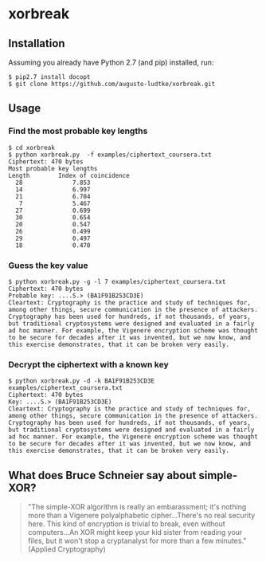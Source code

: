 # xorbreak

## Installation
Assuming you already have Python 2.7 (and pip) installed, run:
```
$ pip2.7 install docopt
$ git clone https://github.com/augusto-ludtke/xorbreak.git
```

## Usage
### Find the most probable key lengths
```
$ cd xorbreak
$ python xorbreak.py  -f examples/ciphertext_coursera.txt
Ciphertext: 470 bytes
Most probable key lengths
Length        Index of coincidence
  28              7.853
  14              6.997
  21              6.704
   7              5.467
  27              0.699
  30              0.654
  20              0.547
  26              0.499
  29              0.497
  18              0.470
```

### Guess the key value
```
$ python xorbreak.py -g -l 7 examples/ciphertext_coursera.txt
Ciphertext: 470 bytes
Probable key: ....S.> (BA1F91B253CD3E)
Cleartext: Cryptography is the practice and study of techniques for, among other things, secure communication in the presence of attackers. Cryptography has been used for hundreds, if not thousands, of years, but traditional cryptosystems were designed and evaluated in a fairly ad hoc manner. For example, the Vigenere encryption scheme was thought to be secure for decades after it was invented, but we now know, and this exercise demonstrates, that it can be broken very easily.
```

### Decrypt the ciphertext with a known key
```
$ python xorbreak.py -d -k BA1F91B253CD3E examples/ciphertext_coursera.txt
Ciphertext: 470 bytes
Key: ....S.> (BA1F91B253CD3E)
Cleartext: Cryptography is the practice and study of techniques for, among other things, secure communication in the presence of attackers. Cryptography has been used for hundreds, if not thousands, of years, but traditional cryptosystems were designed and evaluated in a fairly ad hoc manner. For example, the Vigenere encryption scheme was thought to be secure for decades after it was invented, but we now know, and this exercise demonstrates, that it can be broken very easily.
```

## What does Bruce Schneier say about simple-XOR?
> "The simple-XOR algorithm is really an embarassment; it's nothing more than a Vigenere polyalphabetic cipher...There's no real security here. This kind of encryption is trivial to break, even without computers...An XOR might keep your kid sister from reading your files, but it won't stop a cryptanalyst for more than a few minutes." (Applied Cryptography)